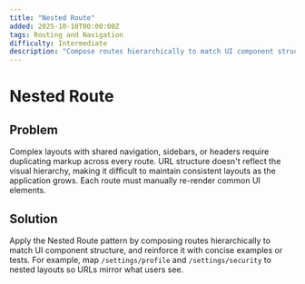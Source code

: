```yaml
---
title: "Nested Route"
added: 2025-10-10T00:00:00Z
tags: Routing and Navigation
difficulty: Intermediate
description: "Compose routes hierarchically to match UI component structure."
---
```

# Nested Route

## Problem

Complex layouts with shared navigation, sidebars, or headers require duplicating markup across every route. URL structure doesn't reflect the visual hierarchy, making it difficult to maintain consistent layouts as the application grows. Each route must manually re-render common UI elements.

## Solution

Apply the Nested Route pattern by composing routes hierarchically to match UI component structure, and reinforce it with concise examples or tests. For example, map `/settings/profile` and `/settings/security` to nested layouts so URLs mirror what users see.
